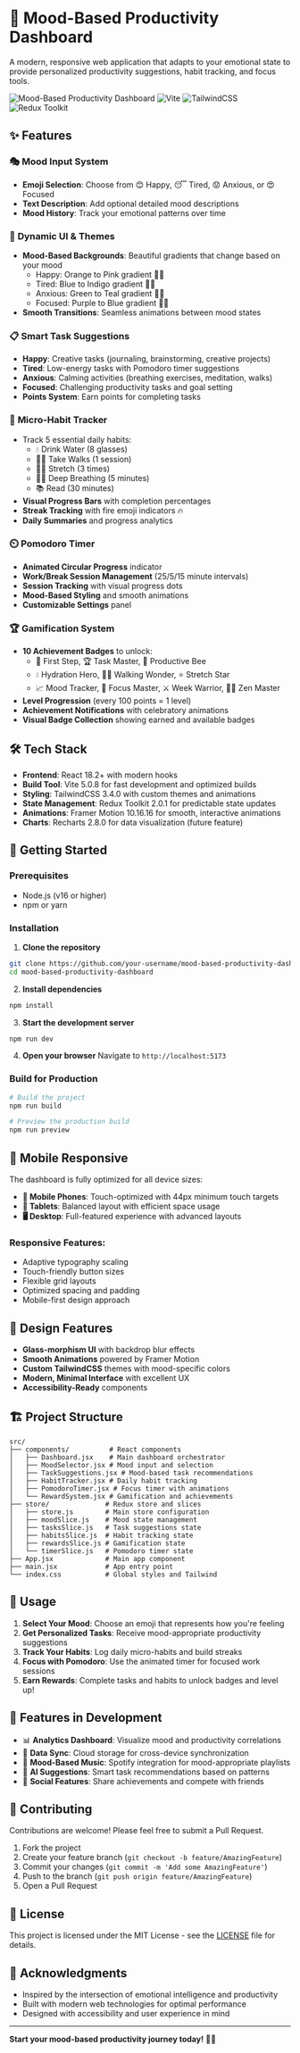 # 🎯 Mood-Based Productivity Dashboard

A modern, responsive web application that adapts to your emotional state to provide personalized productivity suggestions, habit tracking, and focus tools.

![Mood-Based Productivity Dashboard](https://img.shields.io/badge/React-18.2.0-blue) ![Vite](https://img.shields.io/badge/Vite-5.0.8-646CFF) ![TailwindCSS](https://img.shields.io/badge/TailwindCSS-3.4.0-38B2AC) ![Redux Toolkit](https://img.shields.io/badge/Redux%20Toolkit-2.0.1-764ABC)

## ✨ Features

### 🎭 **Mood Input System**
- **Emoji Selection**: Choose from 😊 Happy, 😴 Tired, 😟 Anxious, or 😍 Focused
- **Text Description**: Add optional detailed mood descriptions
- **Mood History**: Track your emotional patterns over time

### 🎨 **Dynamic UI & Themes**
- **Mood-Based Backgrounds**: Beautiful gradients that change based on your mood
  - Happy: Orange to Pink gradient 🧡💗
  - Tired: Blue to Indigo gradient 💙💜
  - Anxious: Green to Teal gradient 💚🩵
  - Focused: Purple to Blue gradient 💜💙
- **Smooth Transitions**: Seamless animations between mood states

### 📋 **Smart Task Suggestions**
- **Happy**: Creative tasks (journaling, brainstorming, creative projects)
- **Tired**: Low-energy tasks with Pomodoro timer suggestions
- **Anxious**: Calming activities (breathing exercises, meditation, walks)
- **Focused**: Challenging productivity tasks and goal setting
- **Points System**: Earn points for completing tasks

### 🎯 **Micro-Habit Tracker**
- Track 5 essential daily habits:
  - 💧 Drink Water (8 glasses)
  - 🚶‍♂️ Take Walks (1 session)
  - 🤸‍♀️ Stretch (3 times)
  - 🧘‍♀️ Deep Breathing (5 minutes)
  - 📚 Read (30 minutes)
- **Visual Progress Bars** with completion percentages
- **Streak Tracking** with fire emoji indicators 🔥
- **Daily Summaries** and progress analytics

### ⏲️ **Pomodoro Timer**
- **Animated Circular Progress** indicator
- **Work/Break Session Management** (25/5/15 minute intervals)
- **Session Tracking** with visual progress dots
- **Mood-Based Styling** and smooth animations
- **Customizable Settings** panel

### 🏆 **Gamification System**
- **10 Achievement Badges** to unlock:
  - 🌟 First Step, 🏆 Task Master, 🐝 Productive Bee
  - 💧 Hydration Hero, 🚶‍♂️ Walking Wonder, ⭐ Stretch Star
  - 📈 Mood Tracker, 🎯 Focus Master, ⚔️ Week Warrior, 🧘‍♀️ Zen Master
- **Level Progression** (every 100 points = 1 level)
- **Achievement Notifications** with celebratory animations
- **Visual Badge Collection** showing earned and available badges

## 🛠️ Tech Stack

- **Frontend**: React 18.2+ with modern hooks
- **Build Tool**: Vite 5.0.8 for fast development and optimized builds
- **Styling**: TailwindCSS 3.4.0 with custom themes and animations
- **State Management**: Redux Toolkit 2.0.1 for predictable state updates
- **Animations**: Framer Motion 10.16.16 for smooth, interactive animations
- **Charts**: Recharts 2.8.0 for data visualization (future feature)

## 🚀 Getting Started

### Prerequisites
- Node.js (v16 or higher)
- npm or yarn

### Installation

1. **Clone the repository**
```bash
git clone https://github.com/your-username/mood-based-productivity-dashboard.git
cd mood-based-productivity-dashboard
```

2. **Install dependencies**
```bash
npm install
```

3. **Start the development server**
```bash
npm run dev
```

4. **Open your browser**
Navigate to `http://localhost:5173`

### Build for Production

```bash
# Build the project
npm run build

# Preview the production build
npm run preview
```

## 📱 Mobile Responsive

The dashboard is fully optimized for all device sizes:

- **📱 Mobile Phones**: Touch-optimized with 44px minimum touch targets
- **📱 Tablets**: Balanced layout with efficient space usage
- **🖥️ Desktop**: Full-featured experience with advanced layouts

### Responsive Features:
- Adaptive typography scaling
- Touch-friendly button sizes
- Flexible grid layouts
- Optimized spacing and padding
- Mobile-first design approach

## 🎨 Design Features

- **Glass-morphism UI** with backdrop blur effects
- **Smooth Animations** powered by Framer Motion
- **Custom TailwindCSS** themes with mood-specific colors
- **Modern, Minimal Interface** with excellent UX
- **Accessibility-Ready** components

## 🏗️ Project Structure

```
src/
├── components/          # React components
│   ├── Dashboard.jsx    # Main dashboard orchestrator
│   ├── MoodSelector.jsx # Mood input and selection
│   ├── TaskSuggestions.jsx # Mood-based task recommendations
│   ├── HabitTracker.jsx # Daily habit tracking
│   ├── PomodoroTimer.jsx # Focus timer with animations
│   └── RewardSystem.jsx # Gamification and achievements
├── store/              # Redux store and slices
│   ├── store.js        # Main store configuration
│   ├── moodSlice.js    # Mood state management
│   ├── tasksSlice.js   # Task suggestions state
│   ├── habitsSlice.js  # Habit tracking state
│   ├── rewardsSlice.js # Gamification state
│   └── timerSlice.js   # Pomodoro timer state
├── App.jsx             # Main app component
├── main.jsx            # App entry point
└── index.css           # Global styles and Tailwind
```

## 🎯 Usage

1. **Select Your Mood**: Choose an emoji that represents how you're feeling
2. **Get Personalized Tasks**: Receive mood-appropriate productivity suggestions
3. **Track Your Habits**: Log daily micro-habits and build streaks
4. **Focus with Pomodoro**: Use the animated timer for focused work sessions
5. **Earn Rewards**: Complete tasks and habits to unlock badges and level up!

## 🌟 Features in Development

- 📊 **Analytics Dashboard**: Visualize mood and productivity correlations
- 🔄 **Data Sync**: Cloud storage for cross-device synchronization
- 🎵 **Mood-Based Music**: Spotify integration for mood-appropriate playlists
- 🤖 **AI Suggestions**: Smart task recommendations based on patterns
- 👥 **Social Features**: Share achievements and compete with friends

## 🤝 Contributing

Contributions are welcome! Please feel free to submit a Pull Request.

1. Fork the project
2. Create your feature branch (`git checkout -b feature/AmazingFeature`)
3. Commit your changes (`git commit -m 'Add some AmazingFeature'`)
4. Push to the branch (`git push origin feature/AmazingFeature`)
5. Open a Pull Request

## 📄 License

This project is licensed under the MIT License - see the [LICENSE](LICENSE) file for details.

## 🙏 Acknowledgments

- Inspired by the intersection of emotional intelligence and productivity
- Built with modern web technologies for optimal performance
- Designed with accessibility and user experience in mind

---

**Start your mood-based productivity journey today!** 🚀✨